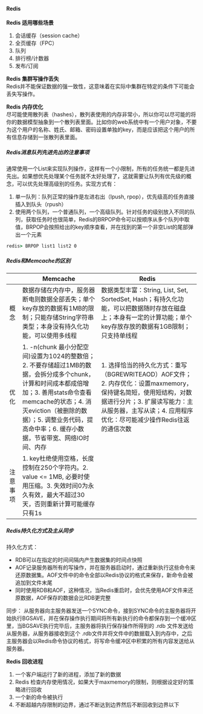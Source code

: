 #### Redis
**Redis 适用哪些场景**  
1. 会话缓存（session cache）
2. 全页缓存（FPC）
3. 队列
4. 排行榜/计数器
5. 发布/订阅

**Redis 集群写操作丢失**  
Redis并不能保证数据的强一致性，这意味着在实际中集群在特定的条件下可能会丢失写操作。

**Redis 内存优化**  
尽可能使用散列表（hashes），散列表使用的内存非常小，所以你可以尽可能的将你的数据模型抽象到一个散列表里面。比如你的web系统中有一个用户对象，不要为这个用户的名称、姓氏、邮箱、密码设置单独的key，而是应该把这个用户的所有信息存储到一张散列表里面。

##### Redis消息队列先进先出的注意事项  

通常使用一个List来实现队列操作，这样有一个小限制，所有的任务统一都是先进先出。如果想优先处理某个任务就不太好处理了，这就需要让队列有优先级的概念，可以优先处理高级别的任务。实现方式有：
1. 单一队列：队列正常的操作是左进右出（lpush, rpop），优先级高的任务直接插入到队头（rpush）
2. 使用两个队列，一个普通队列，一个高级队列。针对任务的级别放入不同的队列，获取任务时也很简单，Redis的BRPOP命令可以按顺序从多个队列中取值，BRPOP会按照给出的key顺序查看，并在找到的第一个非空List的尾部弹出一个元素
```cmd
redis> BRPOP list1 list2 0
```

##### Redis和Memcache的区别

|| Memcache | Redis |
| --- | --- | --- |
| 概念 | 数据存储在内存中，服务器断电则数据全部丢失；单个key存放的数据有1MB的限制；只能存储String字符串类型；本身没有持久化功能，可以使用多线程 | 数据类型丰富：String, List, Set, SortedSet, Hash；有持久化功能，可以把数据随时存放在磁盘上；本身有一定的计算功能；单个key存放存放的数据有1GB限制；只支持单线程 |
| 优化 | 1. -n(chunk 最小分配空间)设置为1024的整数倍；2. 不要存储超过1MB的数据，会拆分成多个chunk，计算和时间成本都成倍增加；3. 善用stats命令查看memcache的状态；4. 消灭eviction（被删除的数据）；5. 调整业务代码，提高命中率；6. 缓存小数据，节省带宽、网络IO时间、内存 | 1. 选择恰当的持久化方式：重写（BGREWRITEAOD）AOF文件；2. 内存优化：设置maxmemory，保持键名简短，使用短结构，对数据进行分片；3. 扩展读写能力：主从服务器，主写从读；4. 应用程序优化：尽可能减少操作Redis往返的通信次数 |
| 注意事项 | 1. key杜绝使用空格，长度控制在250个字符内。2. value <= 1MB, 必要时使用压缩。3. 失效时间0为永久有效，最大不超过30天，否则重新计算可能缓存只有1s |  |

##### Redis持久化方式及主从同步

持久化方式：
- RDB可以在指定的时间间隔内产生数据集的时间点快照
- AOF记录服务器所有的写操作，并在服务器启动时，通过重新执行这些命令来还原数据集。AOF文件中的命令全部以Redis协议的格式来保存，新命令会被追加到文件末尾
- 同时使用RDB和AOF，这种情况，当Redis重启时，会优先使用AOF文件来还原数据，AOF保存的数据会比RDB更完整

同步：
从服务器向主服务器发送一个SYNC命令，接到SYNC命令的主服务器将开始执行BGSAVE，并在保存操作执行期间将所有新执行的命令都保存到一个缓冲区里，当BGSAVE执行完毕后，主服务器将执行保存操作所得到的 .rdb 文件发送给从服务器，从服务器接收到这个 .rdb文件并将文件中的数据载入到内存中，之后主服务器会以Redis命令协议的格式，将写命令缓冲区中积累的所有内容发送给从服务器。

**Redis 回收进程**  
1. 一个客户端运行了新的进程，添加了新的数据
2. Redis 检查内存使用情况，如果大于maxmemory的限制，则根据设定好的策略进行回收
3. 一个新的命令被执行
4. 不断超越内存限制的边界，通过不断达到边界然后不断回收到边界以下